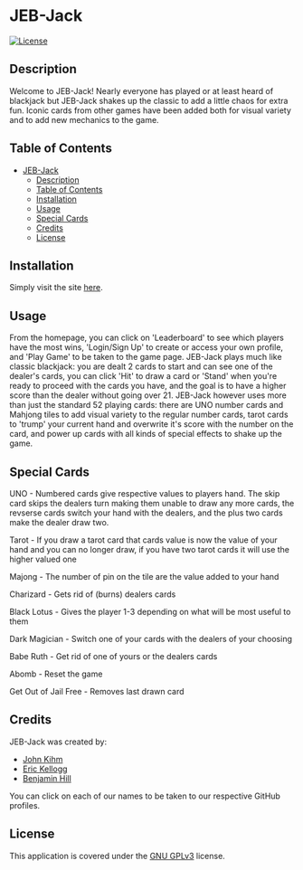 # JEB-Jack

[![License](https://img.shields.io/badge/License-GNU_GPLv3-blue.svg)](https://choosealicense.com/licenses/gpl-3.0/)

## Description

Welcome to JEB-Jack! Nearly everyone has played or at least heard of blackjack but JEB-Jack shakes up the classic to add a little chaos for extra fun. Iconic cards from other games have been added both for visual variety and to add new mechanics to the game.

## Table of Contents

- [JEB-Jack](#jeb-jack)
  - [Description](#description)
  - [Table of Contents](#table-of-contents)
  - [Installation](#installation)
  - [Usage](#usage)
  - [Special Cards](#special-cards)
  - [Credits](#credits)
  - [License](#license)

## Installation

Simply visit the site [here](https://jeb-jack.onrender.com/).

## Usage

From the homepage, you can click on 'Leaderboard' to see which players have the most wins, 'Login/Sign Up' to create or access your own profile, and 'Play Game' to be taken to the game page. JEB-Jack plays much like classic blackjack: you are dealt 2 cards to start and can see one of the dealer's cards, you can click 'Hit' to draw a card or 'Stand' when you're ready to proceed with the cards you have, and the goal is to have a higher score than the dealer without going over 21. JEB-Jack however uses more than just the standard 52 playing cards: there are UNO number cards and Mahjong tiles to add visual variety to the regular number cards, tarot cards to 'trump' your current hand and overwrite it's score with the number on the card, and power up cards with all kinds of special effects to shake up the game.

## Special Cards

UNO - Numbered cards give respective values to players hand. The skip card skips the dealers turn making them unable to draw any more cards, the revserse cards switch your hand with the dealers, and the plus two cards make the dealer draw two.

Tarot - If you draw a tarot card that cards value is now the value of your hand and you can no longer draw, if you have two tarot cards it will use the higher valued one

Majong - The number of pin on the tile are the value added to your hand

Charizard - Gets rid of (burns) dealers cards

Black Lotus - Gives the player 1-3 depending on what will be most useful to them

Dark Magician - Switch one of your cards with the dealers of your choosing

Babe Ruth - Get rid of one of yours or the dealers cards

Abomb - Reset the game

Get Out of Jail Free - Removes last drawn card

## Credits

JEB-Jack was created by:

- [John Kihm](https://github.com/JohnKihm)
- [Eric Kellogg](https://github.com/ekellogg90)
- [Benjamin Hill](https://github.com/Ben-jamin05)

You can click on each of our names to be taken to our respective GitHub profiles.

## License

This application is covered under the [GNU GPLv3](https://choosealicense.com/licenses/gpl-3.0/) license.

